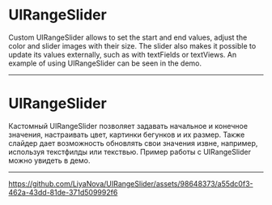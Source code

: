 # UIRangeSlider
Custom UIRangeSlider allows to set the start and end values, adjust the color and slider images with their size.
The slider also makes it possible to update its values externally, such as with textFields or textViews.
An example of using UIRangeSlider can be seen in the demo.
____________________________________________________________
# UIRangeSlider
Кастомный UIRangeSlider позволяет задавать начальное и конечное значения, настраивать цвет, картинки бегунков и их размер.
Также слайдер дает возможность обновлять свои значения извне, например, используя текстфилды или текствью.
Пример работы с UIRangeSlider можно увидеть в демо.
____________________________________________________________
https://github.com/LiyaNova/UIRangeSlider/assets/98648373/a55dc0f3-462a-43dd-81de-371d509992f6

